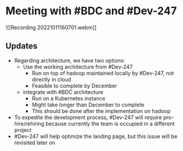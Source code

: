 # Meeting with #BDC and #Dev-247

![[Recording 20221011160701.webm]]

## Updates

- Regarding architecture, we have two options:
	- Use the working architecture from #Dev-247
		- Run on top of hadoop maintained locally by #Dev-247, not directly in cloud
		- Feasible to complete by December
	- Integrate with #BDC architecture
		- Run on a Kubernetes instance
		- Might take longer than December to complete
		- This should be done after the implementation on hadoop
- To expedite the development process, #Dev-247 will require pro-hire/rehiring because currently the team is occupied in a different project
- #Dev-247 will help optimize the landing page, but this issue will be revisited later on